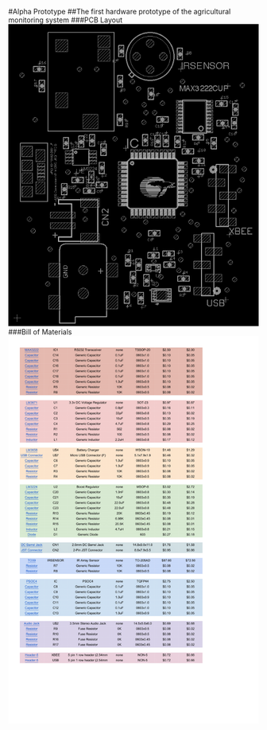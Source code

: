#Alpha Prototype
##The first hardware prototype of the agricultural monitoring system
###PCB Layout
![alt-tag](https://raw.githubusercontent.com/ctimmins/senior-design/master/Agricultural%20Monitoring%20System/Alpha%20Prototype/PCB%20&%20Schematic/Alpha_top_design.png)
###Bill of Materials
![alt-tag](https://raw.githubusercontent.com/ctimmins/senior-design/master/Agricultural%20Monitoring%20System/Alpha%20Prototype/BOM/Alpha%20Prototype%20BOM.png)
